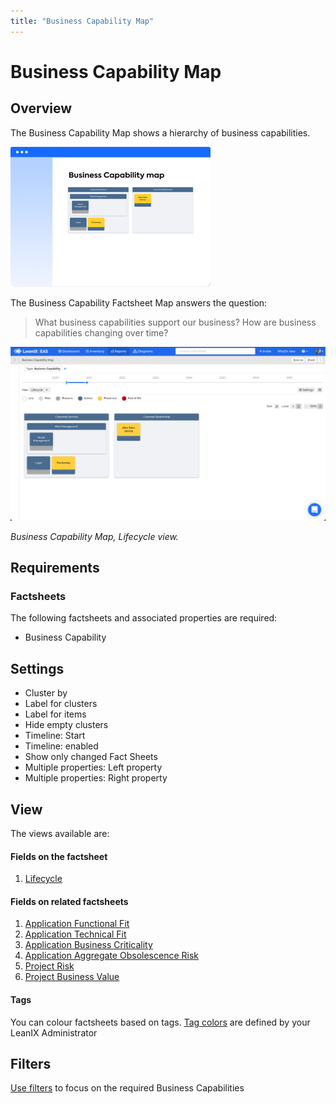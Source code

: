 ```yaml
---
title: "Business Capability Map"
---
```


# Business Capability Map

## Overview

The Business Capability Map shows a hierarchy of business capabilities. 

![Business Capability Map ](../assets/images/business-capability-map-thumbnail.png)


The Business Capability Factsheet Map answers the question:

> What business capabilities support our business?
> How are business capabilities changing over time? 


![Business Capability Factsheet Map report](../assets/images/business-capability-map.png)

*Business Capability Map, Lifecycle view.*

## Requirements

### Factsheets

The following factsheets and associated properties are required:

- Business Capability

## Settings

- Cluster by
- Label for clusters
- Label for items
- Hide empty clusters
- Timeline: Start
- Timeline: enabled
- Show only changed Fact Sheets
- Multiple properties: Left property
- Multiple properties: Right property


## View

The views available are:

#### Fields on the factsheet 

1. [Lifecycle][lifecycle-view]

#### Fields on related factsheets

1. [Application Functional Fit][application-functional-fit-view]
1. [Application Technical Fit][application-technical-fit-view]
1. [Application Business Criticality][application-business-criticality-view]
1. [Application Aggregate Obsolescence Risk][application-aggregated-obsolescence-risk-view]
1. [Project Risk][project-risk-view]
1. [Project Business Value][project-busiess-value-view]

#### Tags

You can colour factsheets based on tags. [Tag colors](https://docs.leanix.net/docs/maintain-your-tags) are defined by your LeanIX Administrator

## Filters

[Use filters][report-filters] to focus on the required Business Capabilities


<!-- view links -->

[lifecycle-view]: https://docs.leanix.net/docs/reporting-views#1-lifecycle
[application-functional-fit-view]: https://docs.leanix.net/docs/reporting-views#2-functional-fit
[application-technical-fit-view]: https://docs.leanix.net/docs/reporting-views#3-technical-fit
[it-component-technical-fit]: https://docs.leanix.net/docs/reporting-views#3-technical-fit
[application-business-criticality-view]: https://docs.leanix.net/docs/reporting-views#4-business-criticality
[application-aggregated-obsolescence-risk-view]: https://docs.leanix.net/docs/reporting-views#5-technology-risk
[project-risk-view]: https://docs.leanix.net/docs/reporting-views#6-project-risk
[project-status-view]: https://docs.leanix.net/docs/reporting-views#7-project-status
[project-busiess-value-view]: https://docs.leanix.net/docs/reporting-views#8-project-business-value-budget-opex--capex

<!-- dont think this is a view https://docs.leanix.net/docs/reporting-views#9-project-business-value-npv -->

[provider-quality-view]: https://docs.leanix.net/docs/reporting-views#10-provider-quality
[provider-criticality-view]: https://docs.leanix.net/docs/reporting-views#11-provider-criticality
[application-total-annual-cost-view]: https://docs.leanix.net/docs/reporting-views#12-it-componentsapplications-total-annual-cost
[it-component-resource-classification]: https://docs.leanix.net/docs/reporting-views#13-technical-stacksit-components-resource-classification
[data-classification-view]: https://docs.leanix.net/docs/reporting-views#14-data-object-application-data-classification

<!-- other links -->

[report-filters]: https://docs.leanix.net/docs/searching-and-filtering-functions-in-leanix#searching-in-reports

